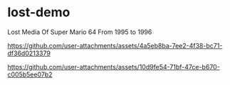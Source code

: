 # lost-demo
Lost Media Of Super Mario 64 From 1995 to 1996




https://github.com/user-attachments/assets/4a5eb8ba-7ee2-4f38-bc71-df36d0213379



https://github.com/user-attachments/assets/10d9fe54-71bf-47ce-b670-c005b5ee07b2

